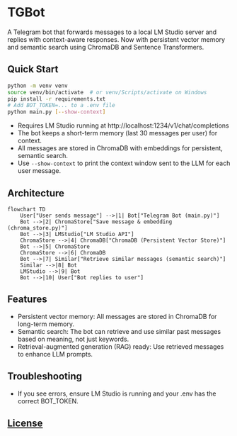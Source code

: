 # TGBot

A Telegram bot that forwards messages to a local LM Studio server and replies with context-aware responses. Now with persistent vector memory and semantic search using ChromaDB and Sentence Transformers.

## Quick Start
```bash
python -m venv venv
source venv/bin/activate  # or venv/Scripts/activate on Windows
pip install -r requirements.txt
# Add BOT_TOKEN=... to a .env file
python main.py [--show-context]
```

- Requires LM Studio running at http://localhost:1234/v1/chat/completions
- The bot keeps a short-term memory (last 30 messages per user) for context.
- All messages are stored in ChromaDB with embeddings for persistent, semantic search.
- Use `--show-context` to print the context window sent to the LLM for each user message.

## Architecture

```mermaid
flowchart TD
    User["User sends message"] -->|1| Bot["Telegram Bot (main.py)"]
    Bot -->|2| ChromaStore["Save message & embedding (chroma_store.py)"]
    Bot -->|3| LMStudio["LM Studio API"]
    ChromaStore -->|4| ChromaDB["ChromaDB (Persistent Vector Store)"]
    Bot -->|5| ChromaStore
    ChromaStore -->|6| ChromaDB
    Bot -->|7| Similar["Retrieve similar messages (semantic search)"]
    Similar -->|8| Bot
    LMStudio -->|9| Bot
    Bot -->|10| User["Bot replies to user"]
```

## Features
- Persistent vector memory: All messages are stored in ChromaDB for long-term memory.
- Semantic search: The bot can retrieve and use similar past messages based on meaning, not just keywords.
- Retrieval-augmented generation (RAG) ready: Use retrieved messages to enhance LLM prompts.

## Troubleshooting
- If you see errors, ensure LM Studio is running and your .env has the correct BOT_TOKEN.

## [License](./LICENSE)
